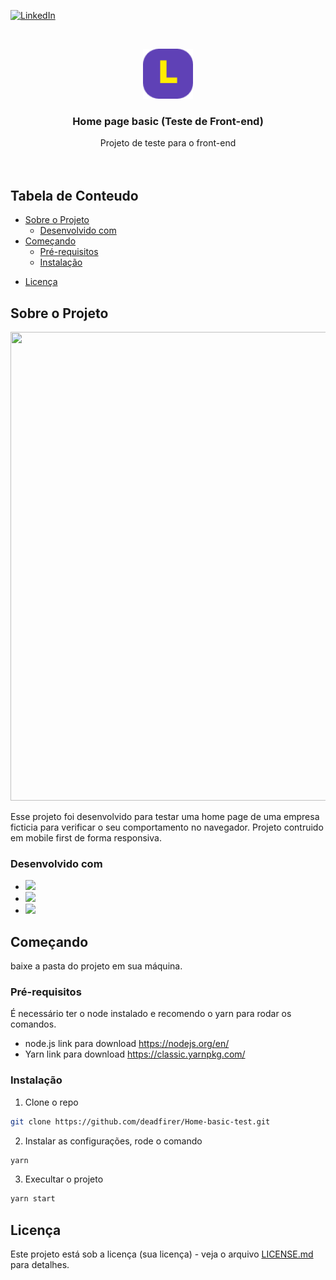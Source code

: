 <!-- PROJECT SHIELDS -->
<!--
*** I'm using markdown "reference style" links for readability.
*** Reference links are enclosed in brackets [ ] instead of parentheses ( ).
*** See the bottom of this document for the declaration of the reference variables
*** for contributors-url, forks-url, etc. This is an optional, concise syntax you may use.
*** https://www.markdownguide.org/basic-syntax/#reference-style-links
-->

<a href="https://www.linkedin.com/in/alexandrefaust/" rel="nofollow"><img src="https://camo.githubusercontent.com/c456ce1e22c379a6ff198bbb3a2d96f24fc94408/68747470733a2f2f696d672e736869656c64732e696f2f62616467652f2d4c696e6b6564496e2d626c61636b2e7376673f7374796c653d666c61742d737175617265266c6f676f3d6c696e6b6564696e26636f6c6f72423d353535" alt="LinkedIn" data-canonical-src="https://img.shields.io/badge/-LinkedIn-black.svg?style=flat-square&amp;logo=linkedin&amp;colorB=555" style="max-width:100%;"></a>

<!-- PROJECT LOGO -->
<br />
<p align="center">
  <a href="https://github.com/github_username/repo_name">
    <img src="src/assets/images/grupo2820@2x.png" alt="Logo" width="80" height="80">
  </a>

  <h3 align="center">Home page basic (Teste de Front-end)</h3>

  <p align="center">
    Projeto de teste para o front-end
    <br />
    <!--a href="https://github.com/deadfirer/Home-basic-test"><strong>Explore the docs »</strong></a-->
    <br />
    <br />
    <!--a href="https://github.com/deadfirer/Home-basic-test">View Demo</a>
    ·
    <a href="https://github.com/deadfirer/Home-basic-test/issues">Report Bug</a>
    ·
    <a href="https://github.com/deadfirer/Home-basic-test/issues">Request Feature</a-->
  </p>
</p>

<!-- TABLE OF CONTENTS -->
## Tabela de Conteudo

* [Sobre o Projeto](#sobre-o-projeto)
  * [Desenvolvido com](#desenvolvido-com)
* [Começando](#começando)
  * [Pré-requisitos](#pre-requisitos)
  * [Instalação](#instalação)
<!--* [Usage](#usage)
* [Roadmap](#roadmap)
* [Contributing](#contributing)-->
* [Licença](#licença)
<!--* [Contact](#contact)
* [Acknowledgements](#acknowledgements)-->



## Sobre o Projeto

<p align="center">
  <img width="1050" height="750" src="https://drive.google.com/uc?export=view&id=13hSKk9Dcz2zPMqxDkEEj4UZfLGTQvlPO">
</p>

Esse projeto foi desenvolvido para testar uma home page de uma empresa ficticia para verificar o seu comportamento no navegador.
Projeto contruido em mobile first de forma responsiva.

### Desenvolvido com

* [<img src="https://img.shields.io/badge/react%20-%2320232a.svg?&style=for-the-badge&logo=react&logoColor=%2361DAFB"/>]()
* [<img src="https://img.shields.io/badge/javascript%20-%23323330.svg?&style=for-the-badge&logo=javascript&logoColor=%23F7DF1E"/>]()
* [<img src="https://img.shields.io/badge/css3%20-%231572B6.svg?&style=for-the-badge&logo=css3&logoColor=white"/>]()

<!-- GETTING STARTED -->
## Começando 

baixe a pasta do projeto em sua máquina.

### Pré-requisitos

É necessário ter o node instalado e recomendo o yarn para rodar os comandos.
* node.js
link para download https://nodejs.org/en/
* Yarn
link para download https://classic.yarnpkg.com/

### Instalação  

1. Clone o repo
```sh
git clone https://github.com/deadfirer/Home-basic-test.git
```
2. Instalar as configurações, rode o comando
```sh
yarn
```
3. Execultar o projeto
```sh
yarn start
```

## Licença 

Este projeto está sob a licença (sua licença) - veja o arquivo [LICENSE.md](https://github.com/usuario/projeto/licenca) para detalhes.
